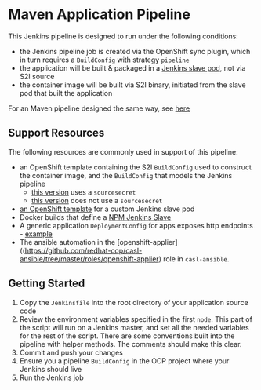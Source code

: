 # Maven Application Pipeline

This Jenkins pipeline is designed to run under the following conditions:

- the Jenkins pipeline job is created via the OpenShift sync plugin, which in turn requires a `BuildConfig` with strategy `pipeline` 
- the application will be built & packaged in a [Jenkins slave pod](https://github.com/rht-labs/labs-ci-cd/tree/master/docker/npm-build-pod), not via S2I source
- the container image will be built via S2I binary, initiated from the slave pod that built the application

For an Maven pipeline designed the same way, see [here](../../maven/DevDemo/Jenkinsfile)


## Support Resources

The following resources are commonly used in support of this pipeline:

- an OpenShift template containing the S2I `BuildConfig` used to construct the container image, and the `BuildConfig` that models the Jenkins pipeline
  - [this version](https://github.com/rht-labs/labs-ci-cd/blob/master/templates/s2i-app-build/template-with-secrets.json) uses a `sourcesecret`
  - [this version](https://github.com/rht-labs/labs-ci-cd/blob/master/templates/s2i-app-build/template-no-secrets.json) does not use a `sourcesecret`
- [an OpenShift template](https://github.com/rht-labs/labs-ci-cd/blob/master/templates/jenkins-slave-pod/template.json) for a custom Jenkins slave pod
- Docker builds that define a [NPM Jenkins Slave](https://github.com/rht-labs/labs-ci-cd/tree/master/docker/npm-build-pod)
- A generic application `DeploymentConfig` for apps exposes http endpoints - [example](https://github.com/rht-labs/labs-ci-cd/blob/master/templates/http-app-deploy/template.json)
- The ansible automation in the [openshift-applier]((https://github.com/redhat-cop/casl-ansible/tree/master/roles/openshift-applier) role in `casl-ansible`.

## Getting Started

1. Copy the `Jenkinsfile` into the root directory of your application source code
2. Review the environment variables specified in the first `node`. This part of the script will run on a Jenkins master,
and set all the needed variables for the rest of the script. There are some conventions built into the pipeline with helper methods. The comments should make this clear.
3. Commit and push your changes
4. Ensure you a pipeline `BuildConfig` in the OCP project where your Jenkins should live
5. Run the Jenkins job 